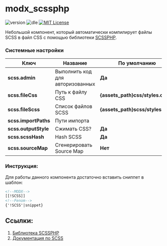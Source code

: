 # modx_scssphp
![version](https://img.shields.io/badge/version-1.0.0-orange "Version")
![dle](https://img.shields.io/badge/MODX-3.0.0%3C-green "MODX")
[![MIT License](https://img.shields.io/badge/license-MIT-blue "MIT License")](https://github.com/Element1493/dle_scssphp/blob/main/LICENSE)

Небольшой компонент, который автоматически компилирует файлы SCSS в файл CSS c помощью библиотеки [SCSSPHP](https://github.com/leafo/scssphp/).

### Системные настройки
Ключ| Название|По умолчанию
-|-|-
**scss.admin**|Выполнить код для авторизованных|**Да**
**scss.fileCss**|Путь к файлу CSS|**{assets_path}css/styles.css**
**scss.fileScss**|Список файлов SCSS|**{assets_path}scss/styles.scss**
**scss.importPaths**|Пути импорта|
**scss.outputStyle**|Сжимать CSS?|**Да**
**scss.scssHash**|Hash SCSS|**Да**
**scss.sourceMap**|Сгенерировать Source Map|**Нет**

### Инструкция:
Для работы данного компонента достаточно вставить сниппет в шаблон:
```html
<!--MODX-->
[[!SCSS]]
<!--Fenom-->
{'!SCSS'|snippet}
```

## Ссылки:
1. [Библиотека SCSSPHP](https://github.com/leafo/scssphp/)
2. [Документация по SCSS](https://sass-lang.com/documentation)
